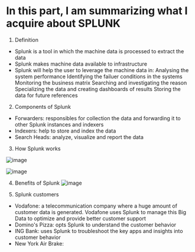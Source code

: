 # In this part, I am summarizing what I acquire about SPLUNK
1. Definition
- Splunk is a tool in which the machine data is processed to extract the data
- Splunk makes machine data available to infrastructure
- Splunk will help the user to leverage the machine data in: 
Analysing the system performance
Identifying the failuer conditions in the systems
Monitoring the business matrix
Searching and investigating the reason
Specializing the data and creating dashboards of results
Storing the data for future references

2. Components of Splunk
- Forwarders: responsibles for collection the data and forwarding it to other Splunk instances and indexers
- Indexers: help to store and index the data
- Search Heads: analyze, visualize and report the data

3. How Splunk works

![image](https://user-images.githubusercontent.com/98060506/197424105-2f65a70c-fef6-4e43-9ee3-df10c52c0460.png)

![image](https://user-images.githubusercontent.com/98060506/197424241-ec5e414f-19b4-4b77-afba-f3726c7b114a.png)

4. Benefits of Splunk
![image](https://user-images.githubusercontent.com/98060506/197424334-d4150f97-ce83-49f5-9d5b-06549ac76e47.png)

5. Splunk customers
- Vodafone: a telecommunication company where a huge amount of customer data is generated. Vodafone uses Splunk to manage this Big Data to optimize and provide better customer support
- Domino's Pizza: opts Splunk to understand the customer behavior
- ING Bank: uses Splunk to troubleshoot the key apps and insights into customer behavior
- New York Air Brake: 
